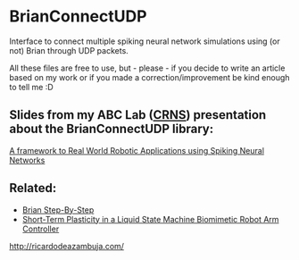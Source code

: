 # BrianConnectUDP
Interface to connect multiple spiking neural network simulations using (or not) Brian through UDP packets.

All these files are free to use, but - please - if you decide to write an article based on my work or if you made a correction/improvement be kind enough to tell me :D

## Slides from my ABC Lab ([CRNS](https://www.plymouth.ac.uk/research/robotics-neural-systems)) presentation about the BrianConnectUDP library:  
[A framework to Real World Robotic Applications using Spiking Neural Networks](https://docs.google.com/presentation/d/1PPseJu0MSN10RROkaF3JN3Q3K9rmQe9LuaEBmw2UZ8k)

## Related:
- [Brian Step-By-Step](https://github.com/ricardodeazambuja/BrianStep-By-Step)
- [Short-Term Plasticity in a Liquid State Machine Biomimetic Robot Arm Controller](https://github.com/ricardodeazambuja/IJCNN2017)

http://ricardodeazambuja.com/
